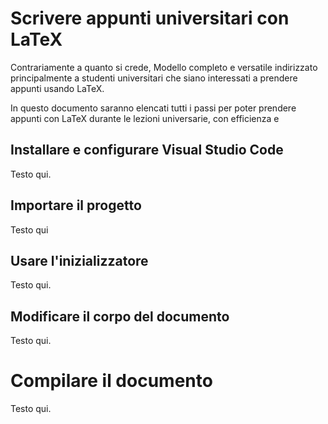 # Scrivere appunti universitari con LaTeX

Contrariamente a quanto si crede, 
Modello completo e versatile indirizzato principalmente a studenti universitari che siano interessati a prendere appunti usando LaTeX.

In questo documento saranno elencati tutti i passi per poter prendere appunti con LaTeX durante le lezioni universarie, con efficienza e 

## Installare e configurare Visual Studio Code

Testo qui.

## Importare il progetto

Testo qui

## Usare l'inizializzatore

Testo qui.

## Modificare il corpo del documento

Testo qui.

# Compilare il documento

Testo qui.
